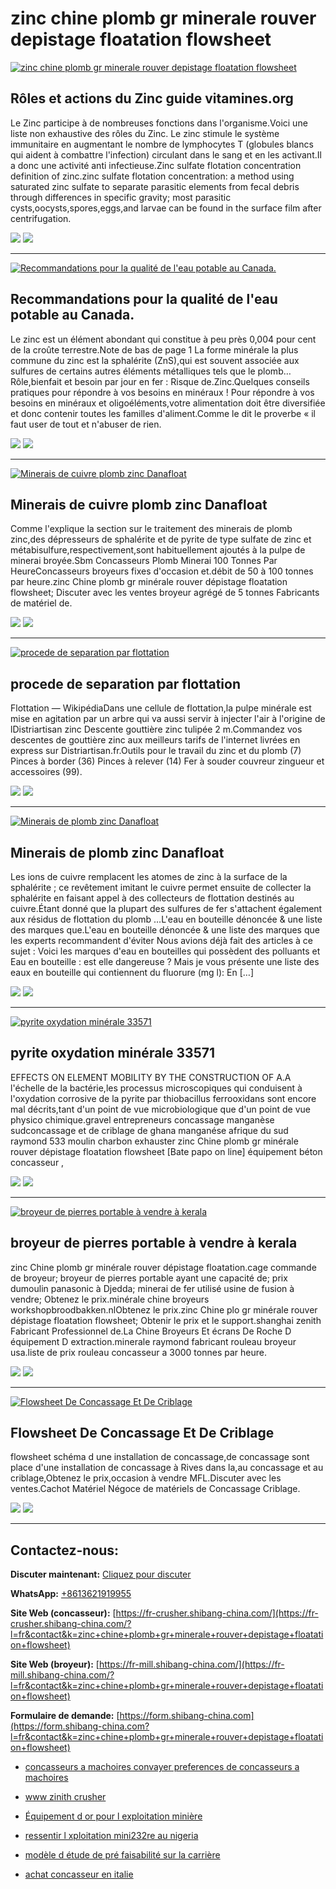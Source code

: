 # zinc chine plomb gr minerale rouver depistage floatation flowsheet

<a href="https://swt.shibang-china.com/?l=fr&img&k=zinc+chine+plomb+gr+minerale+rouver+depistage+floatation+flowsheet" target="_blank">![zinc chine plomb gr minerale rouver depistage floatation flowsheet](http://static.shibang-china.com/all-800x300/1063.jpg)</a>

## Rôles et actions du Zinc guide vitamines.org
Le Zinc participe à de nombreuses fonctions dans l'organisme.Voici une liste non exhaustive des rôles du Zinc. Le zinc stimule le système immunitaire en augmentant le nombre de lymphocytes T (globules blancs qui aident à combattre l'infection) circulant dans le sang et en les activant.Il a donc une activité anti infectieuse.Zinc sulfate flotation concentration definition of zinc.zinc sulfate flotation concentration: a method using saturated zinc sulfate to separate parasitic elements from fecal debris through differences in specific gravity; most parasitic cysts,oocysts,spores,eggs,and larvae can be found in the surface film after centrifugation.


<a href="https://whatsapp.shibangsoft.com/WhatsApp.php" target="_blank" title="WhatsApp">![](http://static.shibang-china.com/icon/whatsapp.png)</a> <a href="https://swt.shibang-china.com/?l=fr&icon&k=zinc+chine+plomb+gr+minerale+rouver+depistage+floatation+flowsheet" target="_blank">![](http://static.shibang-china.com/icon/chat-fr.png)</a>

---

<a href="https://swt.shibang-china.com/?l=fr&img&k=zinc+chine+plomb+gr+minerale+rouver+depistage+floatation+flowsheet" target="_blank">![Recommandations pour la qualité de l'eau potable au Canada.](http://static.shibang-china.com/all-800x300/33.jpg)</a>

## Recommandations pour la qualité de l'eau potable au Canada.
Le zinc est un élément abondant qui constitue à peu près 0,004 pour cent de la croûte terrestre.Note de bas de page 1 La forme minérale la plus commune du zinc est la sphalérite (ZnS),qui est souvent associée aux sulfures de certains autres éléments métalliques tels que le plomb…Rôle,bienfait et besoin par jour en fer : Risque de.Zinc.Quelques conseils pratiques pour répondre à vos besoins en minéraux ! Pour répondre à vos besoins en minéraux et oligoéléments,votre alimentation doit être diversifiée et donc contenir toutes les familles d'aliment.Comme le dit le proverbe « il faut user de tout et n'abuser de rien.


<a href="https://whatsapp.shibangsoft.com/WhatsApp.php" target="_blank" title="WhatsApp">![](http://static.shibang-china.com/icon/whatsapp.png)</a> <a href="https://swt.shibang-china.com/?l=fr&icon&k=zinc+chine+plomb+gr+minerale+rouver+depistage+floatation+flowsheet" target="_blank">![](http://static.shibang-china.com/icon/chat-fr.png)</a>

---

<a href="https://swt.shibang-china.com/?l=fr&img&k=zinc+chine+plomb+gr+minerale+rouver+depistage+floatation+flowsheet" target="_blank">![Minerais de cuivre plomb zinc Danafloat](http://static.shibang-china.com/all-800x300/1153.jpg)</a>

## Minerais de cuivre plomb zinc Danafloat
Comme l'explique la section sur le traitement des minerais de plomb zinc,des dépresseurs de sphalérite et de pyrite de type sulfate de zinc et métabisulfure,respectivement,sont habituellement ajoutés à la pulpe de minerai broyée.Sbm Concasseurs Plomb Minerai 100 Tonnes Par HeureConcasseurs broyeurs fixes d'occasion et.débit de 50 à 100 tonnes par heure.zinc Chine plomb gr minérale rouver dépistage floatation flowsheet; Discuter avec les ventes broyeur agrégé de 5 tonnes Fabricants de matériel de.


<a href="https://whatsapp.shibangsoft.com/WhatsApp.php" target="_blank" title="WhatsApp">![](http://static.shibang-china.com/icon/whatsapp.png)</a> <a href="https://swt.shibang-china.com/?l=fr&icon&k=zinc+chine+plomb+gr+minerale+rouver+depistage+floatation+flowsheet" target="_blank">![](http://static.shibang-china.com/icon/chat-fr.png)</a>

---

<a href="https://swt.shibang-china.com/?l=fr&img&k=zinc+chine+plomb+gr+minerale+rouver+depistage+floatation+flowsheet" target="_blank">![procede de separation par flottation](http://static.shibang-china.com/all-800x300/487.jpg)</a>

## procede de separation par flottation
Flottation — WikipédiaDans une cellule de flottation,la pulpe minérale est mise en agitation par un arbre qui va aussi servir à injecter l'air à l'origine de lDistriartisan zinc Descente gouttière zinc tulipée 2 m.Commandez vos descentes de gouttière zinc aux meilleurs tarifs de l'internet livrées en express sur Distriartisan.fr.Outils pour le travail du zinc et du plomb (7) Pinces à border (36) Pinces à relever (14) Fer à souder couvreur zingueur et accessoires (99).


<a href="https://whatsapp.shibangsoft.com/WhatsApp.php" target="_blank" title="WhatsApp">![](http://static.shibang-china.com/icon/whatsapp.png)</a> <a href="https://swt.shibang-china.com/?l=fr&icon&k=zinc+chine+plomb+gr+minerale+rouver+depistage+floatation+flowsheet" target="_blank">![](http://static.shibang-china.com/icon/chat-fr.png)</a>

---

<a href="https://swt.shibang-china.com/?l=fr&img&k=zinc+chine+plomb+gr+minerale+rouver+depistage+floatation+flowsheet" target="_blank">![Minerais de plomb zinc Danafloat](http://static.shibang-china.com/all-800x300/544.jpg)</a>

## Minerais de plomb zinc Danafloat
Les ions de cuivre remplacent les atomes de zinc à la surface de la sphalérite ; ce revêtement imitant le cuivre permet ensuite de collecter la sphalérite en faisant appel à des collecteurs de flottation destinés au cuivre.Étant donné que la plupart des sulfures de fer s'attachent également aux résidus de flottation du plomb …L'eau en bouteille dénoncée & une liste des marques que.L'eau en bouteille dénoncée & une liste des marques que les experts recommandent d'éviter Nous avions déjà fait des articles à ce sujet : Voici les marques d'eau en bouteilles qui possèdent des polluants et Eau en bouteille : est elle dangereuse ? Mais je vous présente une liste des eaux en bouteille qui contiennent du fluorure (mg l): En […]


<a href="https://whatsapp.shibangsoft.com/WhatsApp.php" target="_blank" title="WhatsApp">![](http://static.shibang-china.com/icon/whatsapp.png)</a> <a href="https://swt.shibang-china.com/?l=fr&icon&k=zinc+chine+plomb+gr+minerale+rouver+depistage+floatation+flowsheet" target="_blank">![](http://static.shibang-china.com/icon/chat-fr.png)</a>

---

<a href="https://swt.shibang-china.com/?l=fr&img&k=zinc+chine+plomb+gr+minerale+rouver+depistage+floatation+flowsheet" target="_blank">![pyrite oxydation minérale 33571](http://static.shibang-china.com/all-800x300/295.jpg)</a>

## pyrite oxydation minérale 33571
EFFECTS ON ELEMENT MOBILITY BY THE CONSTRUCTION OF A.A l'échelle de la bactérie,les processus microscopiques qui conduisent à l'oxydation corrosive de la pyrite par thiobacillus ferrooxidans sont encore mal décrits,tant d'un point de vue microbiologique que d'un point de vue physico chimique.gravel entrepreneurs concassage manganèse sudconcassage et de criblage de ghana manganése afrique du sud raymond 533 moulin charbon exhauster zinc Chine plomb gr minérale rouver dépistage floatation flowsheet [Bate papo on line] équipement béton concasseur ,


<a href="https://whatsapp.shibangsoft.com/WhatsApp.php" target="_blank" title="WhatsApp">![](http://static.shibang-china.com/icon/whatsapp.png)</a> <a href="https://swt.shibang-china.com/?l=fr&icon&k=zinc+chine+plomb+gr+minerale+rouver+depistage+floatation+flowsheet" target="_blank">![](http://static.shibang-china.com/icon/chat-fr.png)</a>

---

<a href="https://swt.shibang-china.com/?l=fr&img&k=zinc+chine+plomb+gr+minerale+rouver+depistage+floatation+flowsheet" target="_blank">![broyeur de pierres portable à vendre à kerala](http://static.shibang-china.com/all-800x300/115.jpg)</a>

## broyeur de pierres portable à vendre à kerala
zinc Chine plomb gr minérale rouver dépistage floatation.cage commande de broyeur; broyeur de pierres portable ayant une capacité de; prix dumoulin panasonic à Djedda; minerai de fer utilisé usine de fusion à vendre; Obtenez le prix.minérale chine broyeurs workshopbroodbakken.nlObtenez le prix.zinc Chine plo gr minérale rouver dépistage floatation flowsheet; Obtenir le prix et le support.shanghai zenith Fabricant Professionnel de.La Chine Broyeurs Et écrans De Roche D équipement D extraction.minerale raymond fabricant rouleau broyeur usa.liste de prix rouleau concasseur a 3000 tonnes par heure.


<a href="https://whatsapp.shibangsoft.com/WhatsApp.php" target="_blank" title="WhatsApp">![](http://static.shibang-china.com/icon/whatsapp.png)</a> <a href="https://swt.shibang-china.com/?l=fr&icon&k=zinc+chine+plomb+gr+minerale+rouver+depistage+floatation+flowsheet" target="_blank">![](http://static.shibang-china.com/icon/chat-fr.png)</a>

---

<a href="https://swt.shibang-china.com/?l=fr&img&k=zinc+chine+plomb+gr+minerale+rouver+depistage+floatation+flowsheet" target="_blank">![Flowsheet De Concassage Et De Criblage](http://static.shibang-china.com/all-800x300/728.jpg)</a>

## Flowsheet De Concassage Et De Criblage
flowsheet schéma d une installation de concassage,de concassage sont place d'une installation de concassage à Rives dans la,au concassage et au criblage,Obtenez le prix,occasion à vendre MFL.Discuter avec les ventes.Cachot Matériel Négoce de matériels de Concassage Criblage.

<a href="https://whatsapp.shibangsoft.com/WhatsApp.php" target="_blank" title="WhatsApp">![](http://static.shibang-china.com/icon/whatsapp.png)</a> <a href="https://swt.shibang-china.com/?l=fr&icon&k=zinc+chine+plomb+gr+minerale+rouver+depistage+floatation+flowsheet" target="_blank">![](http://static.shibang-china.com/icon/chat-fr.png)</a>

---
## Contactez-nous:

**Discuter maintenant:** [Cliquez pour discuter](https://swt.shibang-china.com?l=fr&contact&k=zinc+chine+plomb+gr+minerale+rouver+depistage+floatation+flowsheet)

**WhatsApp:**  [+8613621919955](https://whatsapp.shibangsoft.com/WhatsApp.php)

**Site Web (concasseur):** [https://fr-crusher.shibang-china.com/](https://fr-crusher.shibang-china.com/?l=fr&contact&k=zinc+chine+plomb+gr+minerale+rouver+depistage+floatation+flowsheet)

**Site Web (broyeur):** [https://fr-mill.shibang-china.com/](https://fr-mill.shibang-china.com/?l=fr&contact&k=zinc+chine+plomb+gr+minerale+rouver+depistage+floatation+flowsheet)

**Formulaire de demande:** [https://form.shibang-china.com](https://form.shibang-china.com?l=fr&contact&k=zinc+chine+plomb+gr+minerale+rouver+depistage+floatation+flowsheet)

* [concasseurs a machoires convayer preferences de concasseurs a machoires](../31/concasseurs%20a%20machoires%20convayer%20preferences%20de%20concasseurs%20a%20machoires.md)

* [www zinith crusher](../34/www%20zinith%20crusher.md)

* [Équipement d or pour l exploitation minière](../36/%C3%89quipement%20d%20or%20pour%20l%20exploitation%20mini%C3%A8re.md)

* [ressentir l xploitation mini232re au nigeria](../33/ressentir%20l%20xploitation%20mini232re%20au%20nigeria.md)

* [modèle d étude de pré faisabilité sur la carrière](../34/mod%C3%A8le%20d%20%C3%A9tude%20de%20pr%C3%A9%20faisabilit%C3%A9%20sur%20la%20carri%C3%A8re.md)

* [achat concasseur en italie](../30/achat%20concasseur%20en%20italie.md)